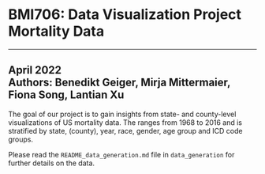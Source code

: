 # BMI706: Data Visualization Project Mortality Data
---
April 2022 <br>
Authors: Benedikt Geiger, Mirja Mittermaier, Fiona Song, Lantian Xu
---


The goal of our project is to gain insights from state- and county-level visualizations of US mortality data.
The ranges from 1968 to 2016 and is stratified by state, (county), year, race, gender, age group and ICD code groups.

Please read the `README_data_generation.md` file in `data_generation` for further details on the data.

